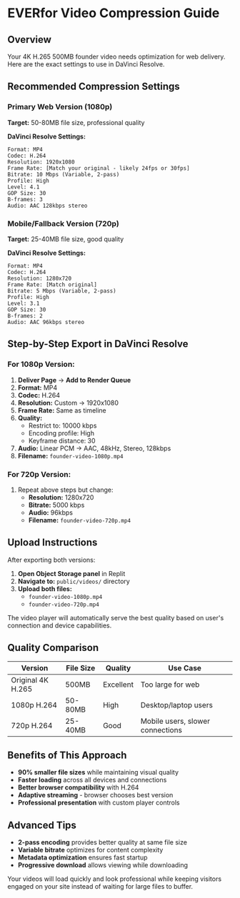 # EVERfor Video Compression Guide

## Overview
Your 4K H.265 500MB founder video needs optimization for web delivery. Here are the exact settings to use in DaVinci Resolve.

## Recommended Compression Settings

### Primary Web Version (1080p)
**Target:** 50-80MB file size, professional quality

**DaVinci Resolve Settings:**
```
Format: MP4
Codec: H.264
Resolution: 1920x1080
Frame Rate: [Match your original - likely 24fps or 30fps]
Bitrate: 10 Mbps (Variable, 2-pass)
Profile: High
Level: 4.1
GOP Size: 30
B-frames: 3
Audio: AAC 128kbps stereo
```

### Mobile/Fallback Version (720p)
**Target:** 25-40MB file size, good quality

**DaVinci Resolve Settings:**
```
Format: MP4
Codec: H.264
Resolution: 1280x720
Frame Rate: [Match original]
Bitrate: 5 Mbps (Variable, 2-pass)
Profile: High
Level: 3.1
GOP Size: 30
B-frames: 2
Audio: AAC 96kbps stereo
```

## Step-by-Step Export in DaVinci Resolve

### For 1080p Version:
1. **Deliver Page** → **Add to Render Queue**
2. **Format:** MP4
3. **Codec:** H.264
4. **Resolution:** Custom → 1920x1080
5. **Frame Rate:** Same as timeline
6. **Quality:**
   - Restrict to: 10000 kbps
   - Encoding profile: High
   - Keyframe distance: 30
7. **Audio:** Linear PCM → AAC, 48kHz, Stereo, 128kbps
8. **Filename:** `founder-video-1080p.mp4`

### For 720p Version:
1. Repeat above steps but change:
   - **Resolution:** 1280x720
   - **Bitrate:** 5000 kbps
   - **Audio:** 96kbps
   - **Filename:** `founder-video-720p.mp4`

## Upload Instructions

After exporting both versions:

1. **Open Object Storage panel** in Replit
2. **Navigate to:** `public/videos/` directory
3. **Upload both files:**
   - `founder-video-1080p.mp4`
   - `founder-video-720p.mp4`

The video player will automatically serve the best quality based on user's connection and device capabilities.

## Quality Comparison

| Version | File Size | Quality | Use Case |
|---------|-----------|---------|----------|
| Original 4K H.265 | 500MB | Excellent | Too large for web |
| 1080p H.264 | 50-80MB | High | Desktop/laptop users |
| 720p H.264 | 25-40MB | Good | Mobile users, slower connections |

## Benefits of This Approach

- **90% smaller file sizes** while maintaining visual quality
- **Faster loading** across all devices and connections
- **Better browser compatibility** with H.264
- **Adaptive streaming** - browser chooses best version
- **Professional presentation** with custom player controls

## Advanced Tips

- **2-pass encoding** provides better quality at same file size
- **Variable bitrate** optimizes for content complexity
- **Metadata optimization** ensures fast startup
- **Progressive download** allows viewing while downloading

Your videos will load quickly and look professional while keeping visitors engaged on your site instead of waiting for large files to buffer.
